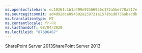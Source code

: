 ```yaml
---
ms.openlocfilehash: ec10361c1b1a499e92566955c172a5be778a517e
ms.sourcegitcommit: ad4d92dce894592a259721a1571b1d8736abacdb
ms.translationtype: MT
ms.contentlocale: fr-FR
ms.lasthandoff: 08/04/2020
ms.locfileid: "87696467"
---
```

<span data-ttu-id="f3b13-101">SharePoint Server 2013</span><span class="sxs-lookup"><span data-stu-id="f3b13-101">SharePoint Server 2013</span></span>
